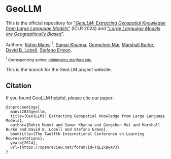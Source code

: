 # GeoLLM

This is the official repository for ["_GeoLLM: Extracting Geospatial Knowledge from Large Language Models_"](https://arxiv.org/abs/2310.06213) (ICLR 2024) and ["_Large Language Models are Geographically Biased_"](https://arxiv.org/abs/2402.02680).

Authors: 
[Rohin Manvi](https://www.linkedin.com/in/rohin-manvi-2a9226187/) <sup>1</sup>,
[Samar Khanna](https://samar-khanna.github.io), 
[Gengchen Mai](https://gengchenmai.github.io/),
[Marshall Burke](https://web.stanford.edu/~mburke/), 
[David B. Lobell](https://earth.stanford.edu/people/david-lobell#gs.5vndff), 
[Stefano Ermon](https://cs.stanford.edu/~ermon/).

<sub><sup>1</sup> Corresponding author, rohinm@cs.stanford.edu.</sub>

This is the branch for the GeoLLM project website.

## Citation
If you found GeoLLM helpful, please cite our paper:
```
@inproceedings{
  manvi2024geollm,
  title={Geo{LLM}: Extracting Geospatial Knowledge from Large Language Models},
  author={Rohin Manvi and Samar Khanna and Gengchen Mai and Marshall Burke and David B. Lobell and Stefano Ermon},
  booktitle={The Twelfth International Conference on Learning Representations},
  year={2024},
  url={https://openreview.net/forum?id=TqL2xBwXP3}
}
```
